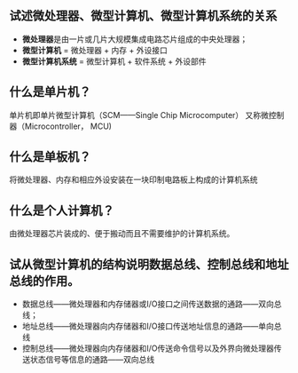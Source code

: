 ## 试述微处理器、微型计算机、微型计算机系统的关系
- **微处理器**是由一片或几片大规模集成电路芯片组成的中央处理器；
- **微型计算机** = 微处理器 + 内存 + 外设接口
- **微型计算机系统** = 微型计算机 + 软件系统 + 外设部件


## 什么是单片机？
单片机即单片微型计算机（SCM——Single Chip Microcomputer）
又称微控制器（Microcontroller， MCU)

## 什么是单板机？
将微处理器、内存和相应外设安装在一块印制电路板上构成的计算机系统

## 什么是个人计算机？
由微处理器芯片装成的、便于搬动而且不需要维护的计算机系统。


## 试从微型计算机的结构说明数据总线、控制总线和地址总线的作用。
- 数据总线——微处理器和内存储器或I/O接口之间传送数据的通路——双向总线；
- 地址总线——微处理器向内存储器和I/O接口传送地址信息的通路——单向总线
- 控制总线——微处理器向内存储器和I/O传送命令信号以及外界向微处理器传送状态信号等信息的通路——双向总线